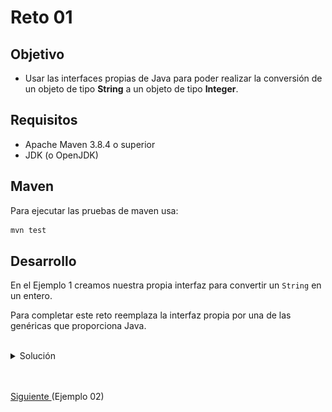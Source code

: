 # Reto 01

## Objetivo

- Usar las interfaces propias de Java para poder realizar la conversión de un objeto de tipo **String** a un objeto de tipo **Integer**.

## Requisitos

- Apache Maven 3.8.4 o superior
- JDK (o OpenJDK)

## Maven

Para ejecutar las pruebas de maven usa:
```bash
mvn test
```

## Desarrollo

En el Ejemplo 1 creamos nuestra propia interfaz para convertir un `String` en un entero. 

Para completar este reto reemplaza la interfaz propia por una de las genéricas que proporciona Java.

<br/>

<details>
  <summary>Solución</summary>

 1. Elimina la interfaz **StringToInteger**

 2. Abre la clase **Ejemplo1**
      
 3. Reemplaza el uso de **StringToInteger** por **Function<String, Integer>** y el método **convertir** por **apply** (el método de la interfaz *Function*).
 
    ![Cambio de interfaz](img/figura01.png)

 4. Vuelve a ejecutar la prueba.

<p>
Java provee de un amplio conjunto de interfaces funcionales de uso general lo que nos permite no tener que definir las propias constantemente.
</p>

<p>
Es recomendable familiarizarse con este catálogo para poder usarlo cuando sea necesario.
</p>

</details>


<br/>
<br/>

[Siguiente ](../Ejemplo-02/Readme.md)(Ejemplo 02)